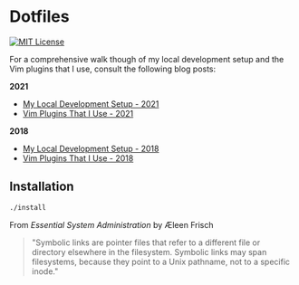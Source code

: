 # Dotfiles

[![MIT License](https://img.shields.io/github/license/NickolasHKraus/dotfiles?color=blue)](https://github.com/NickolasHKraus/dotfiles/blob/master/LICENSE)

For a comprehensive walk though of my local development setup and the Vim plugins that I use, consult the following blog posts:

**2021**
* [My Local Development Setup - 2021](https://nickolaskraus.org/articles/my-local-development-setup-2020/)
* [Vim Plugins That I Use - 2021](https://nickolaskraus.org/articles/vim-plugins-that-i-use-2020/)

**2018**
* [My Local Development Setup - 2018](https://nickolaskraus.org/articles/my-local-development-setup-2018/)
* [Vim Plugins That I Use - 2018](https://nickolaskraus.org/articles/vim-plugins-that-i-use-2018/)

## Installation

```bash
./install
```

From *Essential System Administration* by Æleen Frisch

>"Symbolic links are pointer files that refer to a different file or directory elsewhere in the filesystem. Symbolic links may span filesystems, because they point to a Unix pathname, not to a specific inode."
